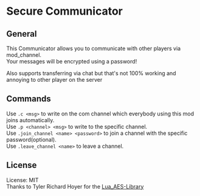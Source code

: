 # Secure Communicator

## General
This Communicator allows you to communicate with other players via mod_channel.  
Your messages will be encrypted using a password!

Also supports transferring via chat but that's not 100% working and annoying to other player on the server

## Commands
Use `.c <msg>` to write on the com channel which everybody using this mod joins automatically.  
Use `.p <channel> <msg>` to write to the specific channel.  
Use `.join_channel <name> <password>` to join a channel with the specific password(optional).  
Use `.leave_channel <name>` to leave a channel.

## License
License: MIT  
Thanks to Tyler Richard Hoyer for the [Lua_AES-Library](https://github.com/TylerRHoyer/Lua_AES)
